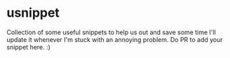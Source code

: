 # usnippet
Collection of some useful snippets to help us out and save some time
I'll update it whenever I'm stuck with an annoying problem.
Do PR to add your snippet here. :)
